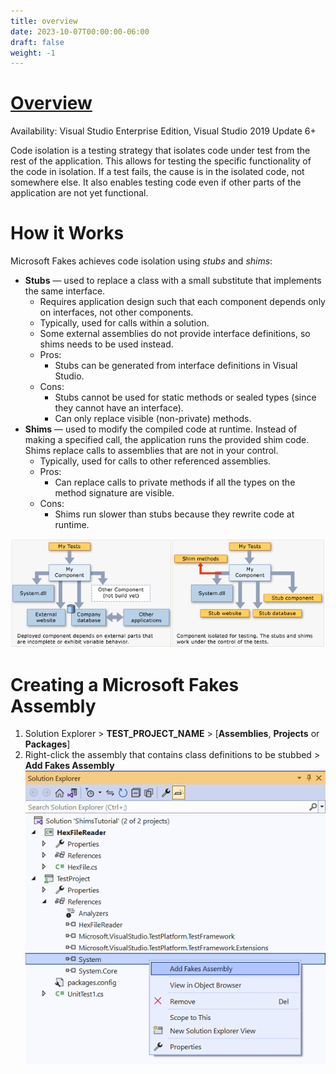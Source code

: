 ```yaml
---
title: overview
date: 2023-10-07T00:00:00-06:00
draft: false
weight: -1
---
```


# [Overview](https://learn.microsoft.com/en-us/visualstudio/test/isolating-code-under-test-with-microsoft-fakes?view=vs-2022)  
<g>Availability</g>: Visual Studio Enterprise Edition, Visual Studio 2019 Update 6+

Code isolation is a testing strategy that isolates code under test from the rest of the application. This allows for
testing the specific functionality of the code in isolation. If a test fails, the cause is in the isolated code, not
somewhere else. It also enables testing code even if other parts of the application are not yet functional.

# How it Works
Microsoft Fakes achieves code isolation using *stubs* and *shims*:
- **Stubs** — used to replace a class with a small substitute that implements the same interface.
  - Requires application design such that each component depends only on interfaces, not other components.
  - Typically, used for calls within a solution.
  - Some external assemblies do not provide interface definitions, so shims needs to be used instead.
  - Pros: 
    - Stubs can be generated from interface definitions in Visual Studio.
  - Cons:
    - Stubs cannot be used for static methods or sealed types (since  they cannot have an interface).
    - Can only replace visible (non-private) methods.
- **Shims** — used to modify the compiled code at runtime. Instead of making a specified call, the application runs the provided shim code. Shims replace calls to assemblies that are not in your control.
  - Typically, used for calls to other referenced assemblies.
  - Pros:
    - Can replace calls to private methods if all the types on the method signature are visible.
  - Cons:
    - Shims run slower than stubs because they rewrite code at runtime.

![A diagram showing a fictional component and its dependencies on the left and the same component with stubs and shims on the right.](image.png)

# Creating a Microsoft Fakes Assembly
 1. Solution Explorer > **TEST_PROJECT_NAME** > [**Assemblies**, **Projects** or **Packages**] 
 2. Right-click the assembly that contains class definitions to be stubbed > **Add Fakes Assembly**
 ![A screenshot showing the above steps](./select-system-assembly.png)